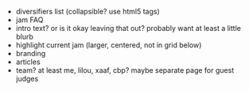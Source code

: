 - diversifiers list (collapsible? use html5 tags)
- jam FAQ
- intro text? or is it okay leaving that out? probably want at least a little blurb
- highlight current jam (larger, centered, not in grid below)
- branding
- articles
- team? at least me, lilou, xaaf, cbp? maybe separate page for guest judges
